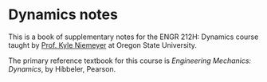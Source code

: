 Dynamics notes
==============

This is a book of supplementary notes for the ENGR 212H: Dynamics course taught by 
[Prof. Kyle Niemeyer](https://niemeyer-research-group.github.io) at Oregon State University.

The primary reference textbook for this course is *Engineering Mechanics: Dynamics*, 
by Hibbeler, Pearson.
